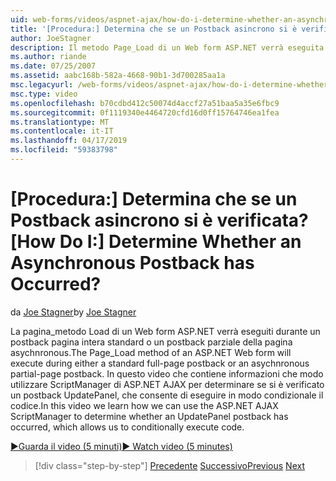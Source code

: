 ```yaml
---
uid: web-forms/videos/aspnet-ajax/how-do-i-determine-whether-an-asynchronous-postback-has-occurred
title: '[Procedura:] Determina che se un Postback asincrono si è verificata? | Microsoft Docs'
author: JoeStagner
description: Il metodo Page_Load di un Web form ASP.NET verrà eseguita durante un postback pagina intera standard o un postback parziale della pagina asychnronous. In questo video...
ms.author: riande
ms.date: 07/25/2007
ms.assetid: aabc168b-582a-4668-90b1-3d700285aa1a
msc.legacyurl: /web-forms/videos/aspnet-ajax/how-do-i-determine-whether-an-asynchronous-postback-has-occurred
msc.type: video
ms.openlocfilehash: b70cdbd412c50074d4accf27a51baa5a35e6fbc9
ms.sourcegitcommit: 0f1119340e4464720cfd16d0ff15764746ea1fea
ms.translationtype: MT
ms.contentlocale: it-IT
ms.lasthandoff: 04/17/2019
ms.locfileid: "59383798"
---
```

# <a name="how-do-i-determine-whether-an-asynchronous-postback-has-occurred"></a><span data-ttu-id="6ea73-105">[Procedura:] Determina che se un Postback asincrono si è verificata?</span><span class="sxs-lookup"><span data-stu-id="6ea73-105">[How Do I:] Determine Whether an Asynchronous Postback has Occurred?</span></span>

<span data-ttu-id="6ea73-106">da [Joe Stagner](https://github.com/JoeStagner)</span><span class="sxs-lookup"><span data-stu-id="6ea73-106">by [Joe Stagner](https://github.com/JoeStagner)</span></span>

<span data-ttu-id="6ea73-107">La pagina\_metodo Load di un Web form ASP.NET verrà eseguiti durante un postback pagina intera standard o un postback parziale della pagina asychnronous.</span><span class="sxs-lookup"><span data-stu-id="6ea73-107">The Page\_Load method of an ASP.NET Web form will execute during either a standard full-page postback or an asychnronous partial-page postback.</span></span> <span data-ttu-id="6ea73-108">In questo video che contiene informazioni che modo utilizzare ScriptManager di ASP.NET AJAX per determinare se si è verificato un postback UpdatePanel, che consente di eseguire in modo condizionale il codice.</span><span class="sxs-lookup"><span data-stu-id="6ea73-108">In this video we learn how we can use the ASP.NET AJAX ScriptManager to determine whether an UpdatePanel postback has occurred, which allows us to conditionally execute code.</span></span>

[<span data-ttu-id="6ea73-109">&#9654;Guarda il video (5 minuti)</span><span class="sxs-lookup"><span data-stu-id="6ea73-109">&#9654; Watch video (5 minutes)</span></span>](https://channel9.msdn.com/Blogs/ASP-NET-Site-Videos/how-do-i-determine-whether-an-asynchronous-postback-has-occurred)

> [!div class="step-by-step"]
> <span data-ttu-id="6ea73-110">[Precedente](how-do-i-use-javascript-to-refresh-an-aspnet-ajax-updatepanel.md)
> [Successivo](how-do-i-use-the-conditional-updatemode-of-the-updatepanel.md)</span><span class="sxs-lookup"><span data-stu-id="6ea73-110">[Previous](how-do-i-use-javascript-to-refresh-an-aspnet-ajax-updatepanel.md)
[Next](how-do-i-use-the-conditional-updatemode-of-the-updatepanel.md)</span></span>
